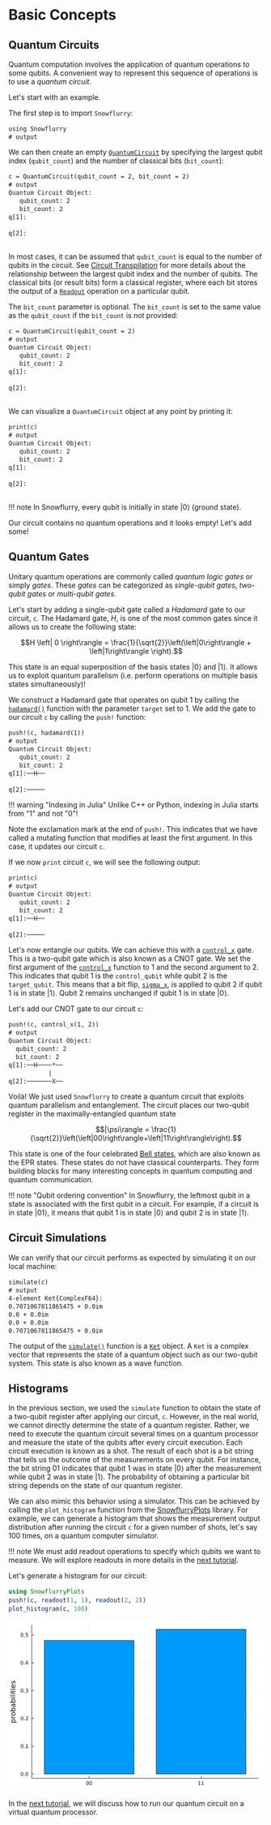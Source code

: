 # Basic Concepts
## Quantum Circuits
Quantum computation involves the application of quantum operations to some qubits. A
convenient way to represent this sequence of operations is to use a *quantum circuit*.

Let's start with an example.

The first step is to import `Snowflurry`:

```jldoctest basics; output = false
using Snowflurry
# output

```

We can then create an empty [`QuantumCircuit`](@ref) by specifying the largest qubit index
(`qubit_count`) and the number of classical bits (`bit_count`):

```jldoctest basics
c = QuantumCircuit(qubit_count = 2, bit_count = 2)
# output
Quantum Circuit Object:
   qubit_count: 2 
   bit_count: 2
q[1]:
     
q[2]:
     
```
In most cases, it can be assumed that `qubit_count` is equal to the number of qubits in the
circuit. See [Circuit Transpilation](@ref) for more details about the relationship between
the largest qubit index and the number of qubits. The classical bits (or result bits) form a
classical register, where each bit stores the output of a [`Readout`](@ref) operation on a
particular qubit.

The `bit_count` parameter is optional. The `bit_count` is set to the same value as the
`qubit_count` if the `bit_count` is not provided:

```jldoctest basics
c = QuantumCircuit(qubit_count = 2)
# output
Quantum Circuit Object:
   qubit_count: 2 
   bit_count: 2
q[1]:
     
q[2]:
     
```
We can visualize a `QuantumCircuit` object at any point by printing it:

```jldoctest basics
print(c)
# output
Quantum Circuit Object:
   qubit_count: 2 
   bit_count: 2
q[1]:
     
q[2]:
     
```

!!! note
	In Snowflurry, every qubit is initially in state $\left|0\right\rangle$ (ground state).

Our circuit contains no quantum operations and it looks empty! Let's add some!

## Quantum Gates

Unitary quantum operations are commonly called *quantum logic gates* or simply *gates*.
These *gates* can be categorized as *single-qubit gates*, *two-qubit gates* or
*multi-qubit gates*.

Let's start by adding a single-qubit gate called a *Hadamard* gate to our circuit, `c`. The
Hadamard gate, $H$, is one of the most common gates since it allows us to create
the following state:
```math
H \left| 0 \right\rangle = \frac{1}{\sqrt{2}}\left(\left|0\right\rangle + \left|1\right\rangle \right).
```
This state is an equal superposition of the basis states $|0\rangle$ and $|1\rangle$. It
allows us to exploit quantum parallelism (i.e. perform operations on multiple basis states
simultaneously)!

We construct a Hadamard gate that operates on qubit 1 by calling the [`hadamard()`](@ref)
function with the parameter `target` set to 1. We add the gate to our circuit `c` by calling
the `push!` function:
```jldoctest basics
push!(c, hadamard(1))
# output
Quantum Circuit Object:
   qubit_count: 2 
   bit_count: 2
q[1]:──H──
          
q[2]:─────

```
!!! warning "Indexing in Julia"
	Unlike C++ or Python, indexing in Julia starts from "1" and not "0"!

Note the exclamation mark at the end of `push!`. This indicates that we have called a
mutating function that modifies at least the first argument. In this case, it updates our
circuit `c`.

If we now `print` circuit `c`, we will see the following output:
```jldoctest basics
print(c)
# output
Quantum Circuit Object:
   qubit_count: 2 
   bit_count: 2
q[1]:──H──
          
q[2]:─────

```

Let's now entangle our qubits. We can achieve this with a [`control_x`](@ref) gate. This is
a two-qubit gate which is also known as a CNOT gate. We set the first argument of the
[`control_x`](@ref) function to 1 and the second argument to 2. This indicates that qubit 1
is the `control_qubit` while qubit 2 is the `target_qubit`. This means that a bit flip,
[`sigma_x`](@ref), is applied to qubit 2 if qubit 1 is in state $|1\rangle$. Qubit 2 remains
unchanged if qubit 1 is in state $|0\rangle$. 

Let's add our CNOT gate to our circuit `c`:
 ```jldoctest basics
push!(c, control_x(1, 2))
# output
Quantum Circuit Object:
   qubit_count: 2 
   bit_count: 2 
q[1]:──H────*──
            |  
q[2]:───────X──

```
Voilà! We just used `Snowflurry` to create a quantum circuit that exploits quantum
parallelism and entanglement. The circuit places our two-qubit register in the
maximally-entangled quantum state
```math
|\psi\rangle = \frac{1}{\sqrt{2}}\left(\left|00\right\rangle+\left|11\right\rangle\right).
```
This state is one of the four celebrated
[Bell states](https://en.wikipedia.org/wiki/Bell_state), which are also known as the EPR
states. These states do not have classical counterparts. They form building blocks for many
interesting concepts in quantum computing and quantum communication.

!!! note "Qubit ordering convention"
	In Snowflurry, the leftmost qubit in a state is associated with the first qubit in a
      circuit. For example, if a circuit is in state $|01\rangle$, it means that qubit 1 is
      in state $|0\rangle$ and qubit 2 is in state $|1\rangle$.

## Circuit Simulations
We can verify that our circuit performs as expected by simulating it on our local machine:
```jldoctest basics
simulate(c)
# output
4-element Ket{ComplexF64}:
0.7071067811865475 + 0.0im
0.0 + 0.0im
0.0 + 0.0im
0.7071067811865475 + 0.0im
```

The output of the [`simulate()`](@ref) function is a [`Ket`](@ref) object. A `Ket` is a
complex vector that represents the state of a quantum object such as our two-qubit
system. This state is also known as a wave function.

## Histograms
In the previous section, we used the `simulate` function to obtain the state of a
two-qubit register after applying our circuit, `c`. However, in the real world, we cannot
directly determine the state of a quantum register. Rather, we need to execute the
quantum circuit several times on a quantum processor and measure the state of the qubits
after every circuit execution. Each circuit execution is known as a shot. The result of each
shot is a bit string that tells us the outcome of the measurements on every qubit. For
instance, the bit string 01 indicates that qubit 1 was in state $\left|0\right\rangle$ after
the measurement while qubit 2 was in state $\left|1\right\rangle$. The probability of
obtaining a particular bit string depends on the state of our quantum register.

We can also mimic this behavior using a simulator. This can be achieved by calling the
`plot_histogram` function from the
[SnowflurryPlots](https://github.com/SnowflurrySDK/SnowflurryPlots.jl) library. For example,
we can generate a histogram that shows the measurement output distribution after running the
circuit `c` for a given number of shots, let's say 100 times, on a quantum
computer simulator.

!!! note
	We must add readout operations to specify which qubits we want to measure. We will
      explore readouts in more details in the [next tutorial](virtual_qpu.md).

Let's generate a histogram for our circuit:
```julia
using SnowflurryPlots
push!(c, readout(1, 1), readout(2, 2))
plot_histogram(c, 100)
```
![Measurement results histogram](../assets/index/index_histogram.png)

In the [next tutorial](virtual_qpu.md), we will discuss how to run our quantum circuit on a
virtual quantum processor.
